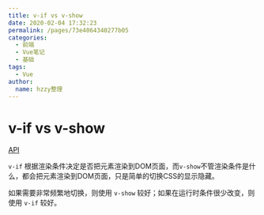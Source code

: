 ```yaml
---
title: v-if vs v-show
date: 2020-02-04 17:32:23
permalink: /pages/73e4064340277b05
categories:
  - 前端
  - Vue笔记
  - 基础
tags:
  - Vue
author:
  name: hzzy整理
---
```

# v-if vs v-show

[API](https://cn.vuejs.org/v2/guide/conditional.html#v-if-vs-v-show)

`v-if` 根据渲染条件决定是否把元素渲染到DOM页面，而`v-show`不管渲染条件是什么，都会把元素渲染到DOM页面，只是简单的切换CSS的显示隐藏。
<!-- more -->
如果需要非常频繁地切换，则使用 `v-show` 较好；如果在运行时条件很少改变，则使用 `v-if` 较好。
